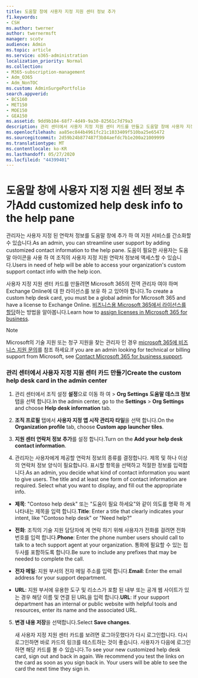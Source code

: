 ```yaml
---
title: 도움말 창에 사용자 지정 지원 센터 정보 추가
f1.keywords:
- CSH
ms.author: twerner
author: twernermsft
manager: scotv
audience: Admin
ms.topic: article
ms.service: o365-administration
localization_priority: Normal
ms.collection:
- M365-subscription-management
- Adm_O365
- Adm_NonTOC
ms.custom: AdminSurgePortfolio
search.appverid:
- BCS160
- MET150
- MOE150
- GEA150
ms.assetid: 9dd9b104-68f7-4d49-9a30-82561c7d79a3
description: 관리 센터에서 사용자 지정 지원 센터 카드를 만들고 도움말 창에 사용자 지정 되는 연락처 정보를 추가 합니다.
ms.openlocfilehash: aa85ec844b4961fc21c1033409f510ba25e65472
ms.sourcegitcommit: 2d59b24b877487f3b84aefdc7b1e200a21009999
ms.translationtype: MT
ms.contentlocale: ko-KR
ms.lasthandoff: 05/27/2020
ms.locfileid: "44399401"
---
```

# <a name="add-customized-help-desk-info-to-the-help-pane"></a><span data-ttu-id="9672c-103">도움말 창에 사용자 지정 지원 센터 정보 추가</span><span class="sxs-lookup"><span data-stu-id="9672c-103">Add customized help desk info to the help pane</span></span>

<span data-ttu-id="9672c-104">관리자는 사용자 지정 된 연락처 정보를 도움말 창에 추가 하 여 지원 서비스를 간소화할 수 있습니다.</span><span class="sxs-lookup"><span data-stu-id="9672c-104">As an admin, you can streamline user support by adding customized contact information to the help pane.</span></span> <span data-ttu-id="9672c-105">도움이 필요한 사용자는 도움말 아이콘을 사용 하 여 조직의 사용자 지정 지원 연락처 정보에 액세스할 수 있습니다.</span><span class="sxs-lookup"><span data-stu-id="9672c-105">Users in need of help will be able to access your organization's custom support contact info with the help icon.</span></span>
  
<span data-ttu-id="9672c-106">사용자 지정 지원 센터 카드를 만들려면 Microsoft 365의 전역 관리자 여야 하며 Exchange Online에 대 한 라이선스를 보유 하 고 있어야 합니다.</span><span class="sxs-lookup"><span data-stu-id="9672c-106">To create a custom help desk card, you must be a global admin for Microsoft 365 and have a license to Exchange Online.</span></span> <span data-ttu-id="9672c-107">[비즈니스용 Microsoft 365에서 라이선스를 할당](../manage/assign-licenses-to-users.md)하는 방법을 알아봅니다.</span><span class="sxs-lookup"><span data-stu-id="9672c-107">Learn how to [assign licenses in Microsoft 365 for business](../manage/assign-licenses-to-users.md).</span></span>

> [!NOTE]
> <span data-ttu-id="9672c-108">Microsoft의 기술 지원 또는 청구 지원을 찾는 관리자 인 경우 [microsoft 365에 비즈니스 지원 문의](../contact-support-for-business-products.md)를 참조 하세요.</span><span class="sxs-lookup"><span data-stu-id="9672c-108">If you are an admin looking for technical or billing support from Microsoft, see [Contact Microsoft 365 for business support](../contact-support-for-business-products.md).</span></span> 

  
### <a name="create-the-custom-help-desk-card-in-the-admin-center"></a><span data-ttu-id="9672c-109">관리 센터에서 사용자 지정 지원 센터 카드 만들기</span><span class="sxs-lookup"><span data-stu-id="9672c-109">Create the custom help desk card in the admin center</span></span>
<span data-ttu-id="9672c-110"><a name="BKMK_HelpDeskPreview"> </a></span><span class="sxs-lookup"><span data-stu-id="9672c-110"><a name="BKMK_HelpDeskPreview"> </a></span></span>

1. <span data-ttu-id="9672c-111">관리 센터에서 조직 설정 **설정**으로 이동 하 여  >  **Org Settings** **도움말 데스크 정보** 탭을 선택 합니다.</span><span class="sxs-lookup"><span data-stu-id="9672c-111">In the admin center, go to the **Settings** > **Org Settings** and choose **Help desk information** tab.</span></span>
    
2. <span data-ttu-id="9672c-112">**조직 프로필** 탭에서 **사용자 지정 앱 시작 관리자 타일**을 선택 합니다.</span><span class="sxs-lookup"><span data-stu-id="9672c-112">On the **Organization profile** tab, choose **Custom app launcher tiles**.</span></span>
  
3. <span data-ttu-id="9672c-113">**지원 센터 연락처 정보 추가**를 설정 합니다.</span><span class="sxs-lookup"><span data-stu-id="9672c-113">Turn on the **Add your help desk contact information**.</span></span>
    
4. <span data-ttu-id="9672c-p103">관리자는 사용자에게 제공할 연락처 정보의 종류를 결정합니다. 제목 및 하나 이상의 연락처 정보 양식이 필요합니다. 표시할 항목을 선택하고 적절한 정보를 입력합니다.</span><span class="sxs-lookup"><span data-stu-id="9672c-p103">As an admin, you decide what kind of contact information you want to give users. The title and at least one form of contact information are required. Select what you want to display, and fill out the appropriate info.</span></span>
    
  - <span data-ttu-id="9672c-117">**제목**: "Contoso help desk" 또는 "도움이 필요 하세요"와 같이 의도를 명확 하 게 나타내는 제목을 입력 합니다.</span><span class="sxs-lookup"><span data-stu-id="9672c-117">**Title**: Enter a title that clearly indicates your intent, like "Contoso help desk" or "Need help?"</span></span>
    
  - <span data-ttu-id="9672c-118">**전화**: 조직의 기술 지원 담당자에 게 연락 하기 위해 사용자가 전화를 걸려면 전화 번호를 입력 합니다.</span><span class="sxs-lookup"><span data-stu-id="9672c-118">**Phone**: Enter the phone number users should call to talk to a tech support agent at your organization.</span></span> <span data-ttu-id="9672c-119">통화에 필요할 수 있는 접두사를 포함하도록 합니다.</span><span class="sxs-lookup"><span data-stu-id="9672c-119">Be sure to include any prefixes that may be needed to complete the call.</span></span>
    
  - <span data-ttu-id="9672c-120">**전자 메일**: 지원 부서의 전자 메일 주소를 입력 합니다.</span><span class="sxs-lookup"><span data-stu-id="9672c-120">**Email**: Enter the email address for your support department.</span></span>
    
  - <span data-ttu-id="9672c-121">**URL**: 지원 부서에 유용한 도구 및 리소스가 포함 된 내부 또는 공개 웹 사이트가 있는 경우 해당 이름 및 연결 된 URL을 입력 합니다.</span><span class="sxs-lookup"><span data-stu-id="9672c-121">**URL**: If your support department has an internal or public website with helpful tools and resources, enter its name and the associated URL.</span></span>
    
5. <span data-ttu-id="9672c-122">**변경 내용 저장**을 선택합니다.</span><span class="sxs-lookup"><span data-stu-id="9672c-122">Select **Save changes**.</span></span>
    
    <span data-ttu-id="9672c-p105">새 사용자 지정 지원 센터 카드를 보려면 로그아웃했다가 다시 로그인합니다. 다시 로그인하면 바로 카드의 링크를 테스트하는 것이 좋습니다. 사용자가 다음에 로그인하면 해당 카드를 볼 수 있습니다.</span><span class="sxs-lookup"><span data-stu-id="9672c-p105">To see your new customized help desk card, sign out and back in again. We recommend you test the links on the card as soon as you sign back in. Your users will be able to see the card the next time they sign in.</span></span>
    

